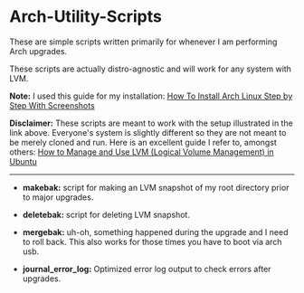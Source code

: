 # Arch-Utility-Scripts

These are simple scripts written primarily for whenever I am performing Arch upgrades.

These scripts are actually distro-agnostic and will work for any system with LVM.

**Note:** I used this guide for my installation: [How To Install Arch Linux Step by Step With Screenshots](https://computingforgeeks.com/install-arch-linux-with-lvm-on-uefi-system/)

**Disclaimer:** These scripts are meant to work with the setup illustrated in the link above. Everyone's system is slightly different so they are not meant to be merely cloned and run. Here is an excellent guide I refer to, amongst others: [How to Manage and Use LVM (Logical Volume Management) in Ubuntu](https://www.howtogeek.com/howto/40702/how-to-manage-and-use-lvm-logical-volume-management-in-ubuntu/)

---

- **makebak:** script for making an LVM snapshot of my root directory prior to major upgrades.

- **deletebak:** script for deleting LVM snapshot.

- **mergebak:** uh-oh, something happened during the upgrade and I need to roll back. This also works for those times you have to boot via arch usb.

- **journal_error_log:** Optimized error log output to check errors after upgrades.
